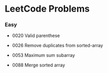 # LeetCode Problems

### Easy 

*  0020 Valid parenthese

*  0026 Remove duplicates from sorted-array

*  0053 Maximum sum subarray

*  0088 Merge sorted array


